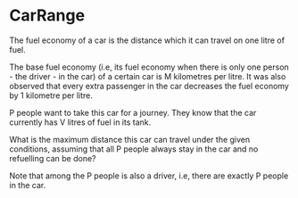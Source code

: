 # CarRange

The fuel economy of a car is the distance which it can travel on one litre of fuel.

The base fuel economy (i.e, its fuel economy when there is only one person - the driver - in the car) of a certain car is M kilometres per litre. It was also observed that every extra passenger in the car decreases the fuel economy by 1 kilometre per litre.


P people want to take this car for a journey. They know that the car currently has V litres of fuel in its tank.

What is the maximum distance this car can travel under the given conditions, assuming that all P people always stay in the car and no refuelling can be done?

Note that among the P people is also a driver, i.e, there are exactly P people in the car.
